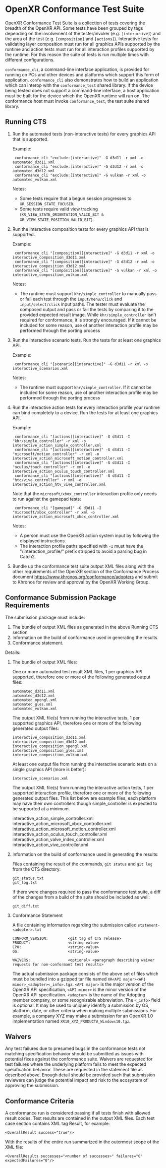 OpenXR Conformance Test Suite
=============================

OpenXR Conformance Test Suite is a collection of tests covering the breadth of
the OpenXR API. Some tests have been grouped by tags depending on the
involvement of the tester/invoker (e.g. `[interactive]`) and the area of the
test (e.g. `[composition]` and `[actions]`). Interactive tests for validating
layer composition must run for all graphics APIs supported by the runtime and
action tests must run for all interaction profiles supported by the runtime. For
this reason the suite of tests is run multiple times with different
configurations.

`conformance_cli`, a command-line interface application, is provided for running
on PCs and other devices and platforms which support this form of application.
`conformance_cli` also demonstrates how to build an application which can
interop with the `conformance_test` shared library. If the device being tested
does not support a command-line interface, a host application must be built for
the device which the OpenXR runtime will run on. The conformance host must
invoke `conformance_test`, the test suite shared library.

Running CTS
-----------

1. Run the automated tests (non-interactive tests) for every graphics API that is supported.

    Example:

        conformance_cli "exclude:[interactive]" -G d3d11 -r xml -o automated_d3d11.xml
        conformance_cli "exclude:[interactive]" -G d3d12 -r xml -o automated_d3d12.xml
        conformance_cli "exclude:[interactive]" -G vulkan -r xml -o automated_vulkan.xml

    Notes:
    * Some tests require that a begun session progresses to `XR_SESSION_STATE_FOCUSED`.
    * Some tests require valid view tracking (`XR_VIEW_STATE_ORIENTATION_VALID_BIT & XR_VIEW_STATE_POSITION_VALID_BIT`).

2. Run the interactive composition tests for every graphics API that is supported.

    Example:

        conformance_cli "[composition][interactive]" -G d3d11 -r xml -o interactive_composition_d3d11.xml
        conformance_cli "[composition][interactive]" -G d3d12 -r xml -o interactive_composition_d3d12.xml
        conformance_cli "[composition][interactive]" -G vulkan -r xml -o interactive_composition_vulkan.xml

    Notes:
    * The runtime must support `khr/simple_controller` to manually pass or fail
      each test through the `input/menu/click` and `input/select/click` input
      paths. The tester must evaluate the composed output and pass or fail the
      tests by comparing it to the provided expected result image. While
      `khr/simple_controller` isn't required for conformance, it is strongly
      encouraged. If it cannot be included for some reason, use of another
      interaction profile may be performed through the porting process

3. Run the interactive scenario tests. Run the tests for at least one graphics API.

    Example:

        conformance_cli "[scenario][interactive]" -G d3d11 -r xml -o interactive_scenarios.xml

    Notes:
    * The runtime must support `khr/simple_controller`. If it cannot be included
      for some reason, use of another interaction profile may be performed
      through the porting process

4. Run the interactive action tests for every interaction profile your runtime
   can bind completely to a device. Run the tests for at least one graphics API.

   Example:

        conformance_cli "[actions][interactive]" -G d3d11 -I "khr/simple_controller" -r xml -o interactive_action_simple_controller.xml
        conformance_cli "[actions][interactive]" -G d3d11 -I "microsoft/motion_controller" -r xml -o interactive_action_microsoft_motion_controller.xml
        conformance_cli "[actions][interactive]" -G d3d11 -I "oculus/touch_controller" -r xml -o interactive_action_oculus_touch_controller.xml
        conformance_cli "[actions][interactive]" -G d3d11 -I "htc/vive_controller" -r xml -o interactive_action_htv_vive_controller.xml

   Note that the `microsoft/xbox_controller` interaction profile only needs to
   run against the gamepad tests:

        conformance_cli "[gamepad]" -G d3d11 -I "microsoft/xbox_controller" -r xml -o interactive_action_microsoft_xbox_controller.xml

   Notes:
   * A person must use the OpenXR action system input by following the displayed
     instructions.
   * The interaction profile paths specified with `-I` must have the
     "/interaction_profile/" prefix stripped to avoid a parsing bug in Catch2.

5. Bundle up the conformance test suite output XML files along with the other
   requirements of the OpenXR section of the Conformance Process document
   <https://www.khronos.org/conformance/adopters> and submit to Khronos for review
   and approval by the OpenXR Working Group.

Conformance Submission Package Requirements
-------------------------------------------

The submission package must include:

1. The bundle of output XML files as generated in the above Running CTS section
2. Information on the build of conformance used in generating the results.
3. Conformance statement.

Details:

1. The bundle of output XML files:

   One or more automated test result XML files, 1 per graphics API supported,
   therefore one or more of the following generated output files:

       automated_d3d11.xml
       automated_d3d12.xml
       automated_opengl.xml
       automated_gles.xml
       automated_vulkan.xml

   The output XML file(s) from running the interactive tests, 1 per supported
   graphics API, therefore one or more of the following generated output files:

       interactive_composition_d3d11.xml
       interactive_composition_d3d12.xml
       interactive_composition_opengl.xml
       interactive_composition_gles.xml
       interactive_composition_vulkan.xml

   At least one output file from running the interactive scenario tests on a
   single graphics API (more is better):

       interactive_scenarios.xml

   The output XML file(s) from running the interactive action tests, 1 per
   supported interaction profile, therefore one or more of the following
   generated output files. This list below are example files, each platform may
   have their own controllers though simple_controller is expected to be
   supported at a minimum.

    interactive_action_simple_controller.xml
    interactive_action_microsoft_xbox_controller.xml
    interactive_action_microsoft_motion_controller.xml
    interactive_action_oculus_touch_controller.xml
    interactive_action_valve_index_controller.xml
    interactive_action_vive_controller.xml

2. Information on the build of conformance used in generating the results:

   Files containing the result of the commands, `git status` and `git log` from
   the CTS directory:

       git_status.txt
       git_log.txt

   If there were changes required to pass the conformance test suite, a diff of
   the changes from a build of the suite should be included as well:

       git_diff.txt

3. Conformance Statement

   A file containing information regarding the submission called
   `statement-<adopter>.txt`

       CONFORM_VERSION:         <git tag of CTS release>
       PRODUCT:                 <string-value>
       CPU:                     <string-value>
       OS:                      <string-value>

       WAIVERS:                 <optional> <paragraph describing waiver requests for non-conformant test results>

   The actual submission package consists of the above set of files which must
   be bundled into a gzipped tar file named
   `XR<API major><API minor>_<adopter><_info>.tgz`. `<API major>` is the major
   version of the OpenXR API specification, `<API minor>` is the minor version
   of the OpenXR API specification. `<adopter>` is the name of the Adopting
   member company, or some recognizable abbreviation. The `<_info>` field is
   optional. It may be used to uniquely identify a submission by OS, platform,
   date, or other criteria when making multiple submissions. For example, a
   company XYZ may make a submission for an OpenXR 1.0 implementation named
   `XR10_XYZ_PRODUCTA_Windows10.tgz`.

Waivers
-------

Any test failures due to presumed bugs in the conformance tests not matching
specification behavior should be submitted as issues with potential fixes
against the conformance suite. Waivers are requested for test failures where the
underlying platform fails to meet the expected specification behavior. These are
requested in the statement file as described above. Enough detail should be
provided such that submission reviewers can judge the potential impact and risk
to the ecosystem of approving the submission.

Conformance Criteria
--------------------

A conformance run is considered passing if all tests finish with allowed result
codes. Test results are contained in the output XML files. Each
test case section contains XML tag Result, for example:

    <OverallResult success="true"/>

With the results of the entire run summarized in the outermost scope of the XML file:

    <OverallResults successes="<number of successes>" failures="0" expectedFailures="0"/>
